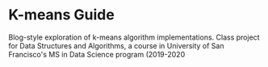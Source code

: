 # K-means Guide

Blog-style exploration of k-means algorithm implementations. Class project for Data Structures and Algorithms, a course in University of San Francisco's MS in Data Science program (2019-2020
